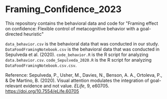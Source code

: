 # Framing_Confidence_2023
 This repository contains the behavioral data and code for "Framing effect on confidence: Flexible control of metacognitive behavior with a goal-directed heuristic"
 
 `data_behavior.csv` is the behavioral data that was conducted in our study. 
 `DataFoodFramingNotebook.csv` is the behavioral data that was conducted in Sepulveda et al. (2020).
`code_behavior.R` is the R script for analyzing `data.behavior.csv`.
`code_Sepulveda_2020.R` is the R script for analyzing `DataFoodFramingNotebook.csv.csv`.

Reference: Sepulveda, P., Usher, M., Davies, N., Benson, A. A., Ortoleva, P., & De Martino, B. (2020). Visual attention modulates the integration of goal-relevant evidence and not value. _ELife_, 9, e60705. https://doi.org/10.7554/eLife.60705
